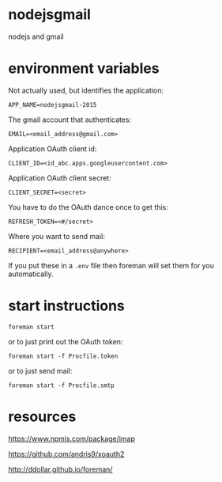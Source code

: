 nodejsgmail
===========

nodejs and gmail

# environment variables

Not actually used, but identifies the application:

`APP_NAME=nodejsgmail-2015`

The gmail account that authenticates:

`EMAIL=<email_address@gmail.com>`

Application OAuth client id:

`CLIENT_ID=<id_abc.apps.googleusercontent.com>`

Application OAuth client secret:

`CLIENT_SECRET=<secret>`

You have to do the OAuth dance once to get this:

`REFRESH_TOKEN=<#/secret>`

Where you want to send mail:

`RECIPIENT=<email_address@anywhere>`

If you put these in a `.env` file then foreman will set them for you
automatically.

# start instructions

`foreman start`

or to just print out the OAuth token:

`foreman start -f Procfile.token`

or to just send mail:

`foreman start -f Procfile.smtp`

# resources

https://www.npmjs.com/package/imap

https://github.com/andris9/xoauth2

http://ddollar.github.io/foreman/
